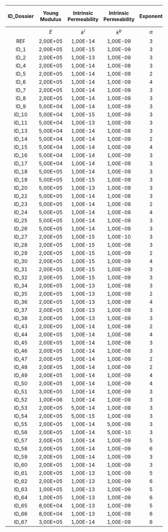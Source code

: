 | **ID_Dossier** | **Young Modulus** | **Intrinsic Permeability**     | **Intrinsic Permeability**           | **Exponent**     | **Vessel compressibility**     | **Blood viscosity**     | **IF Viscosity**     | **Poisson ratio**    | **Blood volume fraction**         | **Pb_imp** |
|:--------------:|:--------------:|:--------:|:--------------:|:--------:|:--------:|:--------:|:--------:|:-------:|:------------:|:-----------:|
|                | $E$              | $k^l$      | $k^b$            | $\alpha$   | $K$        | $\mu^b$    | $\mu^l$    | $\nu$ | $\varepsilon^b_0$ |             |
| REF            | 2,00E+05       | 1,00E-14 | 1,00E-09       | 3        | 1,00E+03 | 1,00 | 1,00 | 0,42    | 0,08         | 4,00E+03    |
| ID_1           | 2,00E+05       | 1,00E-15 | 1,00E-09       | 3        | 1,00E+03 | 1,00 | 1,00 | 0,42    | 0,08         | 4,00E+03    |
| ID_2           | 2,00E+05       | 1,00E-13 | 1,00E-09       | 3        | 1,00E+03 | 1,00 | 1,00 | 0,42    | 0,08         | 4,00E+03    |
| ID_4           | 2,00E+05       | 1,00E-14 | 1,00E-08       | 3        | 1,00E+03 | 1,00 | 1,00 | 0,42    | 0,08         | 4,00E+02    |
| ID_5           | 2,00E+05       | 1,00E-14 | 1,00E-09       | 2 		 | 1,00E+03 | 1,00 | 1,00 | 0,42    | 0,08         | 4,00E+03    |
| ID_6           | 2,00E+05       | 1,00E-14 | 1,00E-09       | 4 		 | 1,00E+03 | 1,00 | 1,00 | 0,42    | 0,08         | 4,00E+03    |
| ID_7           | 2,00E+05       | 1,00E-14 | 1,00E-09       | 3        | 5,00E+03 | 1,00 | 1,00 | 0,42    | 0,08         | 4,00E+03    |
| ID_8           | 2,00E+05       | 1,00E-14 | 1,00E-09       | 3        | 5,00E+02 | 1,00 | 1,00 | 0,42    | 0,08         | 4,00E+03    |
| ID_9           | 5,00E+04       | 1,00E-14 | 1,00E-09       | 3        | 1,00E+03 | 1,00 | 1,00 | 0,42    | 0,08         | 4,00E+03    |
| ID_10          | 5,00E+04       | 1,00E-15 | 1,00E-09       | 3        | 1,00E+03 | 1,00 | 1,00 | 0,42    | 0,08         | 4,00E+03    |
| ID_11          | 5,00E+04       | 1,00E-13 | 1,00E-09       | 3        | 1,00E+03 | 1,00 | 1,00 | 0,42    | 0,08         | 4,00E+03    |
| ID_13          | 5,00E+04       | 1,00E-14 | 1,00E-08       | 3        | 1,00E+03 | 1,00 | 1,00 | 0,42    | 0,08         | 4,00E+02    |
| ID_14          | 5,00E+04       | 1,00E-14 | 1,00E-09       | 2 		 | 1,00E+03 | 1,00 | 1,00 | 0,42    | 0,08         | 4,00E+03    |
| ID_15          | 5,00E+04       | 1,00E-14 | 1,00E-09       | 4 		 | 1,00E+03 | 1,00 | 1,00 | 0,42    | 0,08         | 4,00E+03    |
| ID_16          | 5,00E+04       | 1,00E-14 | 1,00E-09       | 3        | 5,00E+03 | 1,00 | 1,00 | 0,42    | 0,08         | 4,00E+03    |
| ID_17          | 5,00E+04       | 1,00E-14 | 1,00E-09       | 3        | 5,00E+02 | 1,00 | 1,00 | 0,42    | 0,08         | 4,00E+03    |
| ID_18          | 5,00E+05       | 1,00E-14 | 1,00E-09       | 3        | 1,00E+03 | 1,00 | 1,00 | 0,42    | 0,08         | 4,00E+03    |
| ID_19          | 5,00E+05       | 1,00E-15 | 1,00E-09       | 3        | 1,00E+03 | 1,00 | 1,00 | 0,42    | 0,08         | 4,00E+03    |
| ID_20          | 5,00E+05       | 1,00E-13 | 1,00E-09       | 3        | 1,00E+03 | 1,00 | 1,00 | 0,42    | 0,08         | 4,00E+03    |
| ID_22          | 5,00E+05       | 1,00E-14 | 1,00E-08       | 3        | 1,00E+03 | 1,00 | 1,00 | 0,42    | 0,08         | 4,00E+02    |
| ID_23          | 5,00E+05       | 1,00E-14 | 1,00E-09       | 2 		 | 1,00E+03 | 1,00 | 1,00 | 0,42    | 0,08         | 4,00E+03    |
| ID_24          | 5,00E+05       | 1,00E-14 | 1,00E-09       | 4 		 | 1,00E+03 | 1,00 | 1,00 | 0,42    | 0,08         | 4,00E+03    |
| ID_25          | 5,00E+05       | 1,00E-14 | 1,00E-09       | 3        | 5,00E+03 | 1,00 | 1,00 | 0,42    | 0,08         | 4,00E+03    |
| ID_26          | 5,00E+05       | 1,00E-14 | 1,00E-09       | 3        | 5,00E+02 | 1,00 | 1,00 | 0,42    | 0,08         | 4,00E+03    |
| ID_27          | 2,00E+05       | 1,00E-15 | 1,00E-10       | 3        | 1,00E+03 | 1,00 | 1,00 | 0,42    | 0,08         | 4,00E+04    |
| ID_28          | 2,00E+05       | 1,00E-15 | 1,00E-08       | 3        | 1,00E+03 | 1,00 | 1,00 | 0,42    | 0,08         | 4,00E+02    |
| ID_29          | 2,00E+05       | 1,00E-15 | 1,00E-09       | 2 		 | 1,00E+03 | 1,00 | 1,00 | 0,42    | 0,08         | 4,00E+03    |
| ID_30          | 2,00E+05       | 1,00E-15 | 1,00E-09       | 4 		 | 1,00E+03 | 1,00 | 1,00 | 0,42    | 0,08         | 4,00E+03    |
| ID_31          | 2,00E+05       | 1,00E-15 | 1,00E-09       | 3        | 5,00E+03 | 1,00 | 1,00 | 0,42    | 0,08         | 4,00E+03    |
| ID_32          | 2,00E+05       | 1,00E-15 | 1,00E-09       | 3        | 5,00E+02 | 1,00 | 1,00 | 0,42    | 0,08         | 4,00E+03    |
| ID_34          | 2,00E+05       | 1,00E-13 | 1,00E-08       | 3        | 1,00E+03 | 1,00 | 1,00 | 0,42    | 0,08         | 4,00E+02    |
| ID_35          | 2,00E+05       | 1,00E-13 | 1,00E-09       | 2 		 | 1,00E+03 | 1,00 | 1,00 | 0,42    | 0,08         | 4,00E+03    |
| ID_36          | 2,00E+05       | 1,00E-13 | 1,00E-09       | 4 		 | 1,00E+03 | 1,00 | 1,00 | 0,42    | 0,08         | 4,00E+03    |
| ID_37          | 2,00E+05       | 1,00E-13 | 1,00E-09       | 3        | 5,00E+03 | 1,00 | 1,00 | 0,42    | 0,08         | 4,00E+03    |
| ID_38          | 2,00E+05       | 1,00E-13 | 1,00E-09       | 3        | 5,00E+02 | 1,00 | 1,00 | 0,42    | 0,08         | 4,00E+03    |
| ID_43          | 2,00E+05       | 1,00E-14 | 1,00E-08       | 2 	     | 1,00E+03 | 1,00 | 1,00 | 0,42    | 0,08         | 4,00E+02    |
| ID_44          | 2,00E+05       | 1,00E-14 | 1,00E-08       | 4 		 | 1,00E+03 | 1,00 | 1,00 | 0,42    | 0,08         | 4,00E+02    |
| ID_45          | 2,00E+05       | 1,00E-14 | 1,00E-08       | 3        | 5,00E+03 | 1,00 | 1,00 | 0,42    | 0,08         | 4,00E+02    |
| ID_46          | 2,00E+05       | 1,00E-14 | 1,00E-08       | 3        | 5,00E+02 | 1,00 | 1,00 | 0,42    | 0,08         | 4,00E+02    |
| ID_47          | 2,00E+05       | 1,00E-14 | 1,00E-09       | 2 		 | 5,00E+03 | 1,00 | 1,00 | 0,42    | 0,08         | 4,00E+03    |
| ID_48          | 2,00E+05       | 1,00E-14 | 1,00E-09       | 2 		 | 5,00E+02 | 1,00 | 1,00 | 0,42    | 0,08         | 4,00E+03    |
| ID_49          | 2,00E+05       | 1,00E-14 | 1,00E-09       | 4 		 | 5,00E+03 | 1,00 | 1,00 | 0,42    | 0,08         | 4,00E+03    |
| ID_50          | 2,00E+05       | 1,00E-14 | 1,00E-09       | 4 	 	 | 5,00E+02 | 1,00 | 1,00 | 0,42    | 0,08         | 4,00E+03    |
| ID_51          | 3,00E+05       | 1,00E-14 | 1,00E-09       | 3        | 1,00E+03 | 1,00 | 1,00 | 0,42    | 0,08         | 4,00E+03    |
| ID_52          | 1,00E+06       | 1,00E-14 | 1,00E-09       | 3        | 1,00E+03 | 1,00 | 1,00 | 0,42    | 0,08         | 4,00E+03    |
| ID_53          | 2,00E+05       | 5,00E-14 | 1,00E-09       | 3        | 1,00E+03 | 1,00 | 1,00 | 0,42    | 0,08         | 4,00E+03    |
| ID_54          | 2,00E+05       | 5,00E-15 | 1,00E-09       | 3        | 1,00E+03 | 1,00 | 1,00 | 0,42    | 0,08         | 4,00E+03    |
| ID_55          | 2,00E+05       | 1,00E-14 | 5,00E-09       | 3        | 1,00E+03 | 1,00 | 1,00 | 0,42    | 0,08         | 800         |
| ID_56          | 2,00E+05       | 1,00E-14 | 5,00E-10       | 3        | 1,00E+03 | 1,00 | 1,00 | 0,42    | 0,08         | 8,00E+03    |
| ID_57          | 2,00E+05       | 1,00E-14 | 1,00E-09       | 5        | 1,00E+03 | 1,00 | 1,00 | 0,42    | 0,08         | 4,00E+03    |
| ID_58          | 2,00E+05       | 1,00E-14 | 1,00E-09       | 6        | 1,00E+03 | 1,00 | 1,00 | 0,42    | 0,08         | 4,00E+03    |
| ID_59          | 2,00E+05       | 1,00E-14 | 1,00E-09       | 3        | 2,00E+03 | 1,00 | 1,00 | 0,42    | 0,08         | 4,00E+03    |
| ID_60          | 2,00E+05       | 1,00E-14 | 1,00E-09       | 3        | 8,00E+02 | 1,00 | 1,00 | 0,42    | 0,08         | 4,00E+03    |
| ID_61          | 2,00E+05       | 1,00E-13 | 1,00E-09       | 5        | 1,00E+03 | 1,00 | 1,00 | 0,42    | 0,08         | 4,00E+03    |
| ID_62          | 2,00E+05       | 1,00E-13 | 1,00E-09       | 6        | 1,00E+03 | 1,00 | 1,00 | 0,42    | 0,08         | 4,00E+03    |
| ID_63          | 1,00E+05       | 1,00E-13 | 1,00E-09       | 5        | 1,00E+03 | 1,00 | 1,00 | 0,42    | 0,08         | 4,00E+03    |
| ID_64          | 1,00E+05       | 1,00E-13 | 1,00E-09       | 6        | 1,00E+03 | 1,00 | 1,00 | 0,42    | 0,08         | 4,00E+03    |
| ID_65          | 8,00E+04       | 1,00E-13 | 1,00E-09       | 5        | 1,00E+03 | 1,00 | 1,00 | 0,42    | 0,08         | 4,00E+03    |
| ID_66          | 8,00E+04       | 1,00E-13 | 1,00E-09       | 6        | 1,00E+03 | 1,00 | 1,00 | 0,42    | 0,08         | 4,00E+03    |
| ID_67          | 3,00E+05       | 1,00E-14 | 1,00E-09       | 6        | 1,00E+03 | 1,00 | 1,00 | 0,42    | 0,08         | 4,00E+03    |
